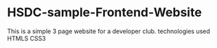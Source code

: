 # HSDC-sample-Frontend-Website

This is a simple 3 page website for a developer club.
technologies used
HTMLS 
CSS3
